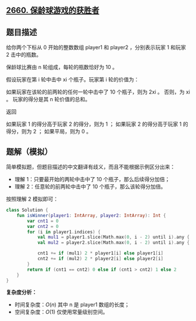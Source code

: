 ## [2660. 保龄球游戏的获胜者](https://leetcode.cn/problems/determine-the-winner-of-a-bowling-game/)

## 题目描述

给你两个下标从 0 开始的整数数组 player1 和 player2 ，分别表示玩家 1 和玩家 2 击中的瓶数。

保龄球比赛由 n 轮组成，每轮的瓶数恰好为 10 。

假设玩家在第 i 轮中击中 xi 个瓶子。玩家第 i 轮的价值为：

如果玩家在该轮的前两轮的任何一轮中击中了 10 个瓶子，则为 2xi 。
否则，为 xi 。
玩家的得分是其 n 轮价值的总和。

返回

如果玩家 1 的得分高于玩家 2 的得分，则为 1 ；
如果玩家 2 的得分高于玩家 1 的得分，则为 2 ；
如果平局，则为 0 。

## 题解（模拟）

简单模拟题，但题目描述的中文翻译有歧义，而且不能根据示例区分出来：

- 理解 1：只要最开始的两轮中击中了 10 个瓶子，那么后续得分加倍；
- 理解 2：任意轮的前两轮中击中了 10 个瓶子，那么该轮得分加倍。

按照理解 2 模拟即可：

```kotlin
class Solution {
    fun isWinner(player1: IntArray, player2: IntArray): Int {
        var cnt1 = 0
        var cnt2 = 0
        for (i in player1.indices) {
            val mul1 = player1.slice(Math.max(0, i - 2) until i).any { it == 10 }
            val mul2 = player2.slice(Math.max(0, i - 2) until i).any { it == 10 }

            cnt1 += if (mul1) 2 * player1[i] else player1[i]
            cnt2 += if (mul2) 2 * player2[i] else player2[i]
        }
        return if (cnt1 == cnt2) 0 else if (cnt1 > cnt2) 1 else 2
    }
}
```

**复杂度分析：**

- 时间复杂度：$O(n)$ 其中 n 是 player1 数组的长度；
- 空间复杂度：$O(1)$ 仅使用常量级别空间。
